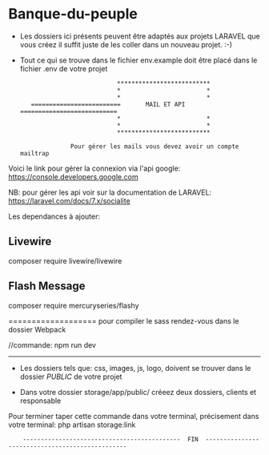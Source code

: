 # Banque-du-peuple

* Les dossiers ici présents peuvent être adaptés  aux projets LARAVEL  que vous  créez 
il suffit juste de les coller dans un nouveau projet. :-) 

* Tout ce qui se trouve dans le fichier env.example doit être placé dans le fichier .env de votre projet


                                 **************************
                                 *                        *
                                 *                        *
         =========================       MAIL ET API       ===========================
                                 *                        *
                                 *                        *
                                 **************************
                          
                    Pour gérer les mails vous devez avoir un compte mailtrap 
Voici le link pour gérer la connexion via l'api google: https://console.developers.google.com 

NB: pour gérer les api voir sur la documentation de LARAVEL: https://laravel.com/docs/7.x/socialite
                    
                    
 Les dependances à ajouter:
 
 Livewire
 ----------------------------------
 composer require livewire/livewire
 
 Flash Message
 ----------------------------------
 composer require mercuryseries/flashy
 
 
 ===================
 pour compiler le sass rendez-vous dans le dossier Webpack
 
 //commande: npm run dev
 
 
 ---------------------------------------------------------------------------------------- 
* Les dossiers tels que: css, images, js, logo, doivent se trouver dans le dossier *PUBLIC* de votre projet
 
* Dans votre dossier storage/app/public/  créeez deux dossiers, clients et responsable
 
 Pour terminer taper cette commande dans votre terminal, précisement dans votre terminal: php artisan storage:link
 
 
 
        --------------------------------------------  FIN  ------------------------------------------------
 
 
 
 
 

